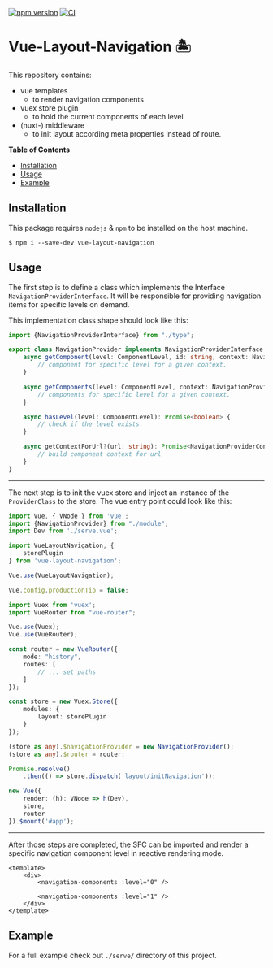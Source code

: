[![npm version](https://badge.fury.io/js/vue-layout-navigation.svg)](https://badge.fury.io/js/vue-layout-navigation)
[![CI](https://github.com/Tada5hi/vue-layout-navigation/actions/workflows/main.yml/badge.svg)](https://github.com/Tada5hi/vue-layout-navigation/actions/workflows/main.yml)

# Vue-Layout-Navigation 🏝

This repository contains:
- vue templates
  - to render navigation components
- vuex store plugin 
  - to hold the current components of each level
- (nuxt-) middleware 
  - to init layout according meta properties instead of route.

**Table of Contents**

- [Installation](#installation)
- [Usage](#usage)
- [Example](#example)

## Installation
This package requires `nodejs` & `npm` to be installed on the host machine.
```
$ npm i --save-dev vue-layout-navigation
```

## Usage
The first step is to define a class which implements the Interface `NavigationProviderInterface`.
It will be responsible for providing navigation items for specific levels on demand.

This implementation class shape should look like this:

```typescript
import {NavigationProviderInterface} from "./type";

export class NavigationProvider implements NavigationProviderInterface {
    async getComponent(level: ComponentLevel, id: string, context: NavigationProviderContext): Promise<NavigationComponentConfig | undefined> {
        // component for specific level for a given context.
    }

    async getComponents(level: ComponentLevel, context: NavigationProviderContext): Promise<NavigationComponentConfig[]> {
        // components for specific level for a given context.
    }

    async hasLevel(level: ComponentLevel): Promise<boolean> {
        // check if the level exists.
    }

    async getContextForUrl?(url: string): Promise<NavigationProviderContext | undefined> {
        // build component context for url
    }
}
```

---

The next step is to init the vuex store and inject an instance of the `ProviderClass` to the store.
The vue entry point could look like this:

```typescript
import Vue, { VNode } from 'vue';
import {NavigationProvider} from "./module";
import Dev from './serve.vue';

import VueLayoutNavigation, {
    storePlugin
} from 'vue-layout-navigation';

Vue.use(VueLayoutNavigation);

Vue.config.productionTip = false;

import Vuex from 'vuex';
import VueRouter from "vue-router";

Vue.use(Vuex);
Vue.use(VueRouter);

const router = new VueRouter({
    mode: "history",
    routes: [
        // ... set paths
    ]
});

const store = new Vuex.Store({
    modules: {
        layout: storePlugin
    }
});

(store as any).$navigationProvider = new NavigationProvider();
(store as any).$router = router;

Promise.resolve()
    .then(() => store.dispatch('layout/initNavigation'));

new Vue({
    render: (h): VNode => h(Dev),
    store,
    router
}).$mount('#app');
```

--- 

After those steps are completed,
the SFC can be imported and render a specific navigation component level in reactive rendering mode.

```vue
<template>
    <div>
        <navigation-components :level="0" />
        
        <navigation-components :level="1" />
    </div>
</template>
```

## Example

For a full example check out `./serve/` directory of this project.

